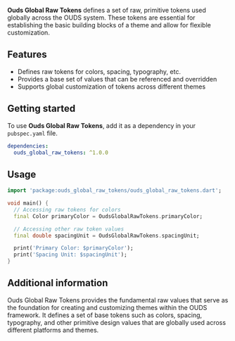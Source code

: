 **Ouds Global Raw Tokens** defines a set of raw, primitive tokens used globally across the OUDS system. These tokens are essential for establishing the basic building blocks of a theme and allow for flexible customization.

## Features

- Defines raw tokens for colors, spacing, typography, etc.
- Provides a base set of values that can be referenced and overridden
- Supports global customization of tokens across different themes

## Getting started

To use **Ouds Global Raw Tokens**, add it as a dependency in your `pubspec.yaml` file.

```yaml
dependencies:
  ouds_global_raw_tokens: ^1.0.0
```

## Usage

```dart
import 'package:ouds_global_raw_tokens/ouds_global_raw_tokens.dart';

void main() {
  // Accessing raw tokens for colors
  final Color primaryColor = OudsGlobalRawTokens.primaryColor;

  // Accessing other raw token values
  final double spacingUnit = OudsGlobalRawTokens.spacingUnit;

  print('Primary Color: $primaryColor');
  print('Spacing Unit: $spacingUnit');
}


```
## Additional information
Ouds Global Raw Tokens provides the fundamental raw values that serve as the foundation for creating and customizing themes within the OUDS framework. It defines a set of base tokens such as colors, spacing, typography, and other primitive design values that are globally used across different platforms and themes.



